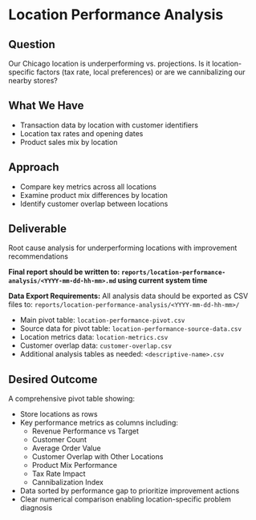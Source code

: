 # Location Performance Analysis

## Question
Our Chicago location is underperforming vs. projections. Is it location-specific factors (tax rate, local preferences) or are we cannibalizing our nearby stores?

## What We Have
- Transaction data by location with customer identifiers
- Location tax rates and opening dates
- Product sales mix by location

## Approach
- Compare key metrics across all locations
- Examine product mix differences by location
- Identify customer overlap between locations

## Deliverable
Root cause analysis for underperforming locations with improvement recommendations

**Final report should be written to: `reports/location-performance-analysis/<YYYY-mm-dd-hh-mm>.md` using current system time**

**Data Export Requirements:**
All analysis data should be exported as CSV files to: `reports/location-performance-analysis/<YYYY-mm-dd-hh-mm>/`
- Main pivot table: `location-performance-pivot.csv`
- Source data for pivot table: `location-performance-source-data.csv`
- Location metrics data: `location-metrics.csv`
- Customer overlap data: `customer-overlap.csv`
- Additional analysis tables as needed: `<descriptive-name>.csv`

## Desired Outcome
A comprehensive pivot table showing:
- Store locations as rows
- Key performance metrics as columns including:
  - Revenue Performance vs Target
  - Customer Count
  - Average Order Value
  - Customer Overlap with Other Locations
  - Product Mix Performance
  - Tax Rate Impact
  - Cannibalization Index
- Data sorted by performance gap to prioritize improvement actions
- Clear numerical comparison enabling location-specific problem diagnosis
